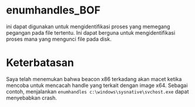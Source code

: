 # enumhandles_BOF
ini dapat digunakan untuk mengidentifikasi proses yang memegang pegangan pada file tertentu. Ini dapat berguna untuk mengidentifikasi proses mana yang mengunci file pada disk.

# Keterbatasan
Saya telah menemukan bahwa beacon x86 terkadang akan macet ketika mencoba untuk mencacah handle yang terkait dengan image x64. Sebagai contoh, menjalankan `enumhandles c:\windows\sysnative\svchost.exe` dapat menyebabkan crash.
